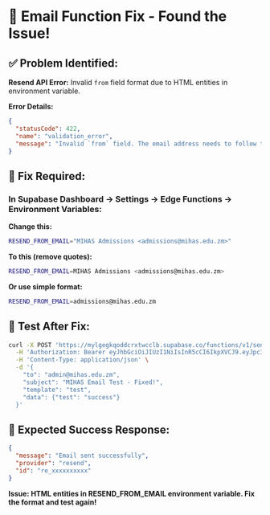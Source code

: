 # 🔧 Email Function Fix - Found the Issue!

## ✅ **Problem Identified:**
**Resend API Error:** Invalid `from` field format due to HTML entities in environment variable.

**Error Details:**
```json
{
  "statusCode": 422,
  "name": "validation_error", 
  "message": "Invalid `from` field. The email address needs to follow the `email@example.com` or `Name <email@example.com>` format."
}
```

## 🔧 **Fix Required:**

### **In Supabase Dashboard → Settings → Edge Functions → Environment Variables:**

**Change this:**
```bash
RESEND_FROM_EMAIL="MIHAS Admissions <admissions@mihas.edu.zm>"
```

**To this (remove quotes):**
```bash
RESEND_FROM_EMAIL=MIHAS Admissions <admissions@mihas.edu.zm>
```

**Or use simple format:**
```bash
RESEND_FROM_EMAIL=admissions@mihas.edu.zm
```

## 🧪 **Test After Fix:**
```bash
curl -X POST 'https://mylgegkqoddcrxtwcclb.supabase.co/functions/v1/send-email' \
  -H 'Authorization: Bearer eyJhbGciOiJIUzI1NiIsInR5cCI6IkpXVCJ9.eyJpc3MiOiJzdXBhYmFzZSIsInJlZiI6Im15bGdlZ2txb2RkY3J4dHdjY2xiIiwicm9sZSI6ImFub24iLCJpYXQiOjE3NTc1MTIwODMsImV4cCI6MjA3MzA4ODA4M30.7f-TwYz7E6Pp07oH5Lkkfw9c8d8JkeE81EXJqpCWiLw' \
  -H 'Content-Type: application/json' \
  -d '{
    "to": "admin@mihas.edu.zm",
    "subject": "MIHAS Email Test - Fixed!",
    "template": "test",
    "data": {"test": "success"}
  }'
```

## 🎯 **Expected Success Response:**
```json
{
  "message": "Email sent successfully",
  "provider": "resend",
  "id": "re_xxxxxxxxxx"
}
```

**Issue: HTML entities in RESEND_FROM_EMAIL environment variable. Fix the format and test again!**